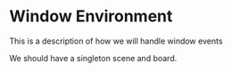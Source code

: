 Window Environment
===

This is a description of how we will handle window events

We should have a singleton scene and board.
